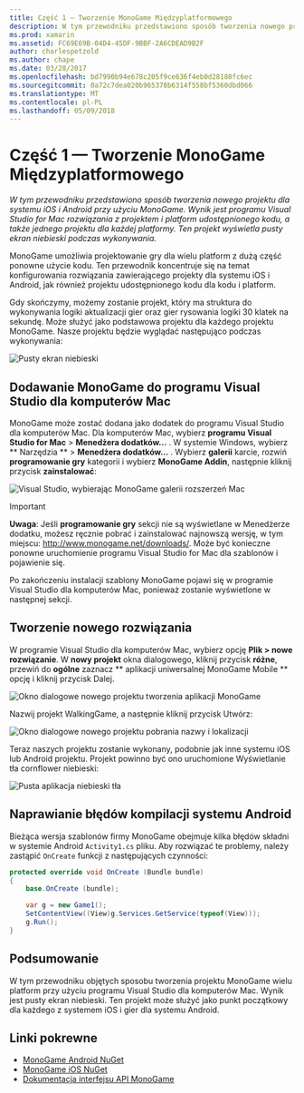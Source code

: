 ```yaml
---
title: Część 1 — Tworzenie MonoGame Międzyplatformowego
description: W tym przewodniku przedstawiono sposób tworzenia nowego projektu dla systemu iOS i Android przy użyciu MonoGame. Wynik jest programu Visual Studio for Mac rozwiązania z projektem i platform udostępnionego kodu, a także jednego projektu dla każdej platformy. Ten projekt wyświetla pusty ekran niebieski podczas wykonywania.
ms.prod: xamarin
ms.assetid: FC69E69B-04D4-45DF-9BBF-2A6CDEAD9B2F
author: charlespetzold
ms.author: chape
ms.date: 03/28/2017
ms.openlocfilehash: bd7990b94e678c205f9ce636f4eb0d28180fc6ec
ms.sourcegitcommit: 0a72c7dea020b965378b6314f558bf5360dbd066
ms.translationtype: MT
ms.contentlocale: pl-PL
ms.lasthandoff: 05/09/2018
---
```

# <a name="part-1--creating-a-cross-platform-monogame"></a>Część 1 — Tworzenie MonoGame Międzyplatformowego

_W tym przewodniku przedstawiono sposób tworzenia nowego projektu dla systemu iOS i Android przy użyciu MonoGame. Wynik jest programu Visual Studio for Mac rozwiązania z projektem i platform udostępnionego kodu, a także jednego projektu dla każdej platformy. Ten projekt wyświetla pusty ekran niebieski podczas wykonywania._

MonoGame umożliwia projektowanie gry dla wielu platform z dużą część ponowne użycie kodu. Ten przewodnik koncentruje się na temat konfigurowania rozwiązania zawierającego projekty dla systemu iOS i Android, jak również projektu udostępnionego kodu dla kodu i platform.

Gdy skończymy, możemy zostanie projekt, który ma struktura do wykonywania logiki aktualizacji gier oraz gier rysowania logiki 30 klatek na sekundę. Może służyć jako podstawowa projektu dla każdego projektu MonoGame. Nasze projektu będzie wyglądać następująco podczas wykonywania:

![Pusty ekran niebieski](part1-images/image1.png)

## <a name="adding-monogame-to-visual-studio-for-mac"></a>Dodawanie MonoGame do programu Visual Studio dla komputerów Mac

MonoGame może zostać dodana jako dodatek do programu Visual Studio dla komputerów Mac. Dla komputerów Mac, wybierz **programu Visual Studio for Mac** > **Menedżera dodatków...**  . W systemie Windows, wybierz ** Narzędzia ** > **Menedżera dodatków...**  . Wybierz **galerii** karcie, rozwiń **programowanie gry** kategorii i wybierz **MonoGame Addin**, następnie kliknij przycisk **zainstalować**:

![Visual Studio, wybierając MonoGame galerii rozszerzeń Mac](part1-images/image2.png)

> [!IMPORTANT]
> **Uwaga**: Jeśli **programowanie gry** sekcji nie są wyświetlane w Menedżerze dodatku, możesz ręcznie pobrać i zainstalować najnowszą wersję, w tym miejscu: http://www.monogame.net/downloads/. Może być konieczne ponowne uruchomienie programu Visual Studio for Mac dla szablonów i pojawienie się.

Po zakończeniu instalacji szablony MonoGame pojawi się w programie Visual Studio dla komputerów Mac, ponieważ zostanie wyświetlone w następnej sekcji.

## <a name="creating-a-new-solution"></a>Tworzenie nowego rozwiązania

W programie Visual Studio dla komputerów Mac, wybierz opcję **Plik > nowe rozwiązanie**. W **nowy projekt** okna dialogowego, kliknij przycisk **różne**, przewiń do **ogólne** zaznacz ** aplikacji uniwersalnej MonoGame Mobile ** opcję i kliknij przycisk Dalej.

![Okno dialogowe nowego projektu tworzenia aplikacji MonoGame](part1-images/image3.png)

Nazwij projekt WalkingGame, a następnie kliknij przycisk Utwórz:

![Okno dialogowe nowego projektu pobrania nazwy i lokalizacji](part1-images/image4.png)

Teraz naszych projektu zostanie wykonany, podobnie jak inne systemu iOS lub Android projektu. Projekt powinno być ono uruchomione Wyświetlanie tła cornflower niebieski:

![Pusta aplikacja niebieski tła](part1-images/image5.png)

## <a name="fixing-android-compile-errors"></a>Naprawianie błędów kompilacji systemu Android

Bieżąca wersja szablonów firmy MonoGame obejmuje kilka błędów składni w systemie Android `Activity1.cs` pliku. Aby rozwiązać te problemy, należy zastąpić `OnCreate` funkcji z następujących czynności:

```csharp
protected override void OnCreate (Bundle bundle)
{
    base.OnCreate (bundle);

    var g = new Game1();
    SetContentView((View)g.Services.GetService(typeof(View)));
    g.Run();
}
```

## <a name="summary"></a>Podsumowanie

W tym przewodniku objętych sposobu tworzenia projektu MonoGame wielu platform przy użyciu programu Visual Studio dla komputerów Mac. Wynik jest pusty ekran niebieski. Ten projekt może służyć jako punkt początkowy dla każdego z systemem iOS i gier dla systemu Android.

## <a name="related-links"></a>Linki pokrewne

- [MonoGame Android NuGet](https://www.nuget.org/packages/MonoGame.Framework.Android/)
- [MonoGame iOS NuGet](https://www.nuget.org/packages/MonoGame.Framework.iOS/)
- [Dokumentacja interfejsu API MonoGame](http://www.monogame.net/documentation/?page=main)
